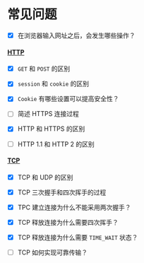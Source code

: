# 常见问题

- [x] 在浏览器输入网址之后，会发生哪些操作？


#### [HTTP](/docs/应用层/HTTP/常见问题.md)

- [x] `GET` 和 `POST` 的区别

- [x] `session` 和 `cookie` 的区别

- [x] `Cookie` 有哪些设置可以提高安全性？

- [ ] 简述 HTTPS 连接过程

- [x] HTTP 和 HTTPS 的区别

- [ ] HTTP 1.1 和 HTTP 2 的区别


#### [TCP]()

- [x] TCP 和 UDP 的区别

- [x] TCP 三次握手和四次挥手的过程

- [x] TPC 建立连接为什么不能采用两次握手？

- [x] TCP 释放连接为什么需要四次挥手？

- [x] TCP 释放连接为什么需要 `TIME_WAIT` 状态？

- [ ] TCP 如何实现可靠传输？